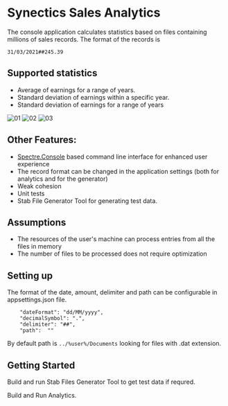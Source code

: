 # Synectics Sales Analytics

The console application calculates statistics based on files containing millions of sales records.
The format of the records is
```
31/03/2021##245.39
```
## Supported statistics

* Average of earnings for a range of years.
* Standard deviation of earnings within a specific year.
* Standard deviation of earnings for a range of years

![01](https://user-images.githubusercontent.com/5530344/230882320-9d83d2ba-aed0-40d9-878a-c06d5daff0a0.png)
![02](https://user-images.githubusercontent.com/5530344/230882316-fbba658a-fba6-407a-8f3a-c5e501c7afe8.png)
![03](https://user-images.githubusercontent.com/5530344/230882313-35447238-57ed-4265-a2e5-f557a0c5aefc.png)
## Other Features:

* [Spectre.Console](https://spectreconsole.net/) based command line interface for enhanced user experience
* The record format can be changed in the application settings (both for analytics and for the generator)
* Weak cohesion
* Unit tests
* Stab File Generator Tool for generating test data.

## Assumptions

* The resources of the user's machine can process entries from all the files in memory
* The number of files to be processed does not require optimization

## Setting up

The format of the date, amount, delimiter and path can be configurable in appsettings.json file.

```
    "dateFormat": "dd/MM/yyyy",
    "decimalSymbol": ".",
    "delimiter": "##",
    "path":  ""
```
By default path is `../%user%/Documents` looking for files with .dat extension.

## Getting Started

Build and run Stab Files Generator Tool to get test data if requred.

Build and Run Analytics.
